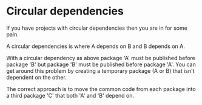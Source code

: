 # Circular dependencies

If you have projects with circular dependencies then you are in for some pain.

A circular dependencies is where A depends on B and B depends on A. 

With a circular dependency as above package 'A' must be published before package 'B' but package 'B' must be published before package 'A'. You can get around this problem by creating a temporary package \(A or B\) that isn't dependent on the other.

The correct approach is to move the common code from each package into a third package 'C' that both 'A' and 'B' depend on.

